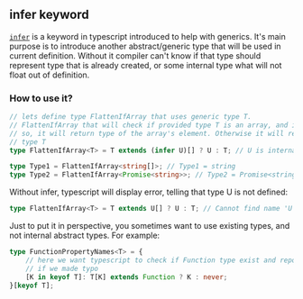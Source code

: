 ## infer keyword
[`infer`](https://www.typescriptlang.org/docs/handbook/release-notes/typescript-2-8.html#type-inference-in-conditional-types) is a keyword in typescript introduced to help with generics. It's main purpose is to introduce another abstract/generic type that will be used in current definition. Without it compiler can't know if that type should represent type that is already created, or some internal type what will not float out of definition.

### How to use it?
```ts
// lets define type FlattenIfArray that uses generic type T.
// FlattenIfArray that will check if provided type T is an array, and if
// so, it will return type of the array's element. Otherwise it will return 
// type T
type FlattenIfArray<T> = T extends (infer U)[] ? U : T; // U is internal abstract type used only inside this definition

type Type1 = FlattenIfArray<string[]>; // Type1 = string
type Type2 = FlattenIfArray<Promise<string>>; // Type2 = Promise<string>
```

Without infer, typescript will display error, telling that type U is not defined:

```ts
type FlattenIfArray<T> = T extends U[] ? U : T; // Cannot find name 'U'.(2304)
```

Just to put it in perspective, you sometimes want to use existing types, and not internal abstract types. For example:

```ts
type FunctionPropertyNames<T> = {
    // here we want typescript to check if Function type exist and report error
    // if we made typo
    [K in keyof T]: T[K] extends Function ? K : never;
}[keyof T];
```
